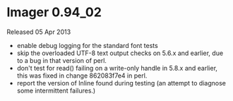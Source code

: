 # Imager 0.94_02

Released 05 Apr 2013

- enable debug logging for the standard font tests 
- skip the overloaded UTF-8 text output checks on 5.6.x and earlier, due to a bug in that version of perl. 
- don't test for read() failing on a write-only handle in 5.8.x and earlier, this was fixed in change 862083f7e4 in perl. 
- report the version of Inline found during testing (an attempt to diagnose some intermittent failures.)